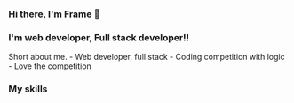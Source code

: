 ### Hi there, I'm Frame 👋

### I'm web developer, Full stack developer!!
  Short about me.
    - Web developer, full stack
    - Coding competition with logic
    - Love the competition
    
### My skills
